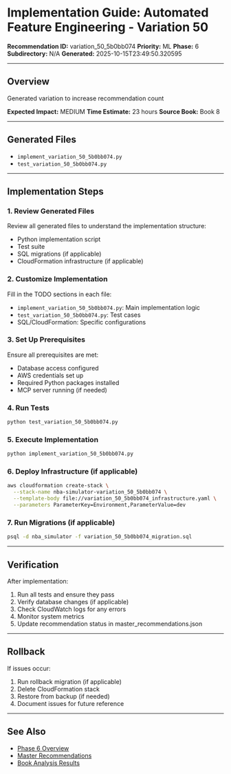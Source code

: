 # Implementation Guide: Automated Feature Engineering - Variation 50

**Recommendation ID:** variation_50_5b0bb074
**Priority:** ML
**Phase:** 6
**Subdirectory:** N/A
**Generated:** 2025-10-15T23:49:50.320595

---

## Overview

Generated variation to increase recommendation count

**Expected Impact:** MEDIUM
**Time Estimate:** 23 hours
**Source Book:** Book 8

---

## Generated Files

- `implement_variation_50_5b0bb074.py`
- `test_variation_50_5b0bb074.py`

---

## Implementation Steps

### 1. Review Generated Files

Review all generated files to understand the implementation structure:
- Python implementation script
- Test suite
- SQL migrations (if applicable)
- CloudFormation infrastructure (if applicable)

### 2. Customize Implementation

Fill in the TODO sections in each file:
- `implement_variation_50_5b0bb074.py`: Main implementation logic
- `test_variation_50_5b0bb074.py`: Test cases
- SQL/CloudFormation: Specific configurations

### 3. Set Up Prerequisites

Ensure all prerequisites are met:
- Database access configured
- AWS credentials set up
- Required Python packages installed
- MCP server running (if needed)

### 4. Run Tests

```bash
python test_variation_50_5b0bb074.py
```

### 5. Execute Implementation

```bash
python implement_variation_50_5b0bb074.py
```

### 6. Deploy Infrastructure (if applicable)

```bash
aws cloudformation create-stack \
  --stack-name nba-simulator-variation_50_5b0bb074 \
  --template-body file://variation_50_5b0bb074_infrastructure.yaml \
  --parameters ParameterKey=Environment,ParameterValue=dev
```

### 7. Run Migrations (if applicable)

```bash
psql -d nba_simulator -f variation_50_5b0bb074_migration.sql
```

---

## Verification

After implementation:
1. Run all tests and ensure they pass
2. Verify database changes (if applicable)
3. Check CloudWatch logs for any errors
4. Monitor system metrics
5. Update recommendation status in master_recommendations.json

---

## Rollback

If issues occur:
1. Run rollback migration (if applicable)
2. Delete CloudFormation stack
3. Restore from backup (if needed)
4. Document issues for future reference

---

## See Also

- [Phase 6 Overview](/Users/ryanranft/nba-simulator-aws/docs/phases/phase_6/)
- [Master Recommendations](/Users/ryanranft/nba-mcp-synthesis/analysis_results/master_recommendations.json)
- [Book Analysis Results](/Users/ryanranft/nba-mcp-synthesis/analysis_results/)
